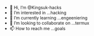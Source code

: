 - 👋 Hi, I’m @Kingsuk-hacks
- 👀 I’m interested in ...hacking
- 🌱 I’m currently learning ...engeeniering 
- 💞️ I’m looking to collaborate on ...termux
- 📫 How to reach me ...goals

<!---
Kingsuk-hacks/Kingsuk-hacks is a ✨ special ✨ repository because its `README.md` (this file) appears on your GitHub profile.
You can click the Preview link to take a look at your changes.
--->
